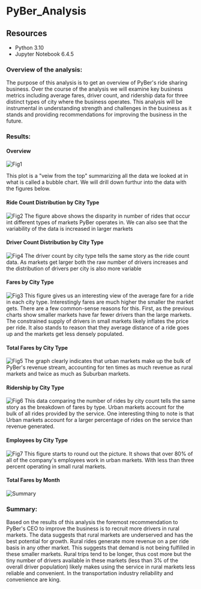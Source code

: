 # PyBer_Analysis

## Resources
* Python 3.10
* Jupyter Notebook 6.4.5

### Overview of the analysis: 
The purpose of this analysis is to get an overview of PyBer's ride sharing business. Over the course of the analysis we will examine key business metrics including average fares, driver count, and ridership data for three distinct types of city where the business operates. This analysis will be instrumental in understanding strength and challenges in the business as it stands and providing recommendations for improving the business in the future.

### Results:
#### Overview
![Fig1](./analysis/Fig1.png)

This plot is a "veiw from the top" summarizing all the data we looked at in what is called a bubble chart. We will drill down furthur into the data with the figures below.

#### Ride Count Distribution by City Type
![Fig2](./analysis/Fig2.png)
The figure above shows the disparity in number of rides that occur int different types of markets PyBer operates in. We can also see that the variability of the data is increased in larger markets

#### Driver Count Distribution by City Type
![Fig4](./analysis/Fig4.png)
The driver count by city type tells the same story as the ride count data. As markets get larger both the raw number of drivers increases and the distribution of drivers per city is also more variable

#### Fares by City Type
![Fig3](./analysis/Fig3.png)
This figure gives us an interesting view of the average fare for a ride in each city type. Interestingly fares are much higher the smaller the market gets. There are a few common-sense reasons for this. First, as the previous charts show smaller markets have far fewer drivers than the large markets. The constrained supply of drivers in small markets likely inflates the price per ride. It also stands to reason that they average distance of a ride goes up and the markets get less densely populated. 

#### Total Fares by City Type
![Fig5](./analysis/Fig5.png)
The graph clearly indicates that urban markets make up the bulk of PyBer's revenue stream, accounting for ten times as much revenue as rural markets and twice as much as Suburban markets.

#### Ridership by City Type
![Fig6](./analysis/Fig6.png)
This data comparing the number of rides by city count tells the same story as the breakdown of fares by type. Urban markets account for the bulk of all rides provided by the service. One interesting thing to note is that Urban markets account for a larger percentage of rides on the service than revenue generated.

#### Employees by City Type
![Fig7](./analysis/Fig7.png)
This figure starts to round out the picture. It shows that over 80% of all of the company's employees work in urban markets. With less than three percent operating in small rural markets.

#### Total Fares by Month
![Summary](./analysis/Pyber_fare_summary.png)

### Summary:
 Based on the results of this analysis the foremost recommendation to PyBer's CEO to improve the business is to recruit more drivers in rural markets. The data suggests that rural markets are underserved and has the best potential for growth. Rural rides generate more revenue on a per ride basis in any other market. This suggests that demand is not being fulfilled in these smaller markets. Rural trips tend to be longer, thus cost more but the tiny number of drivers available in these markets (less than 3% of the overall driver population) likely makes using the service in rural markets less reliable and convenient. In the transportation industry reliability and convenience are king.
